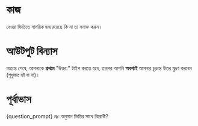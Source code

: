 # কাজ
দেওয়া ভিত্তিতে সাময়িক দ্বন্দ্ব রয়েছে কি না তা সনাক্ত করুন।

# আউটপুট বিন্যাস
অত্যন্ত শেষে, আপনাকে **প্রথমে** "উত্তর:" টাইপ করতে হবে, তারপর আপনি **অবশ্যই** আপনার চূড়ান্ত উত্তর মুদ্রণ করবেন (শুধুমাত্র হ্যাঁ বা না)।

# পূর্বাভাস
{question_prompt}
প্রঃ: অনুমান ভিত্তির সাথে বিরোধী?